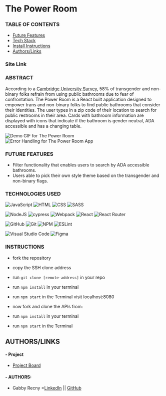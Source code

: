 # The Power Room

### TABLE OF CONTENTS
- [Future Features](#future-features)
- [Tech Stack](#technologies-used)
- [Install Instructions](#instructions)
- [Authors/Links](#authorslinks)

### Site Link

### ABSTRACT
According to a [Cambridge University Survey](https://www.cambridge.org/core/journals/behavioural-public-policy/article/genderneutral-bathroom-a-new-frame-and-some-nudges/C6CDCA42BAEBCE684B243EB9773A771C), 58% of transgender and non-binary folks refrain from using public bathrooms due to fear of confrontation. The Power Room is a React built application designed to empower trans and non-binary folks to find public bathrooms that consider their identities. The user types in a zip code of their location to search for public restrooms in their area. Cards with bathroom information are displayed with icons that indicate if the bathroom is gender neutral, ADA accessible and has a changing table. 


![Demo GIF for The Power Room](https://user-images.githubusercontent.com/84749512/156950608-c4cfc2a2-583a-4422-abab-144eb0bc37e1.gif)
![Error Handling for The Power Room App](https://user-images.githubusercontent.com/84749512/156950592-c2c70d1e-cd86-46a8-98ff-cbf426df1c06.gif)


### FUTURE FEATURES
- Filter functionality that enables users to search by ADA accessible bathrooms. 
- Users able to pick their own style theme based on the transgender and non-binary flags. 

### TECHNOLOGIES USED 
![JavaScript](https://img.shields.io/badge/JavaScript-F7DF1E?style=for-the-badge&logo=javascript&logoColor=black)
![HTML](https://img.shields.io/badge/HTML5-E34F26?style=for-the-badge&logo=html5&logoColor=white)
![CSS](https://img.shields.io/badge/CSS3-1572B6?style=for-the-badge&logo=css3&logoColor=white)
![SASS](https://img.shields.io/badge/Sass-CC6699?style=for-the-badge&logo=sass&logoColor=white)

![NodeJS](https://img.shields.io/badge/node.js-6DA55F?style=for-the-badge&logo=node.js&logoColor=white)
![cypress](https://img.shields.io/badge/-cypress-%23E5E5E5?style=for-the-badge&logo=cypress&logoColor=058a5e)
![Webpack](https://img.shields.io/badge/Webpack-8DD6F9?style=for-the-badge&logo=Webpack&logoColor=white)
![React](https://img.shields.io/badge/react-%2320232a.svg?style=for-the-badge&logo=react&logoColor=%2361DAFB)
![React Router](https://img.shields.io/badge/React_Router-CA4245?style=for-the-badge&logo=react-router&logoColor=white)

![GitHub](https://img.shields.io/badge/github-%23121011.svg?style=for-the-badge&logo=github&logoColor=white)
![Git](https://img.shields.io/badge/git-%23F05033.svg?style=for-the-badge&logo=git&logoColor=white)
![NPM](https://img.shields.io/badge/NPM-%23000000.svg?style=for-the-badge&logo=npm&logoColor=white)
![ESLint](https://img.shields.io/badge/ESLint-4B3263?style=for-the-badge&logo=eslint&logoColor=white)

![Visual Studio Code](https://img.shields.io/badge/Visual%20Studio%20Code-0078d7.svg?style=for-the-badge&logo=visual-studio-code&logoColor=white)
![Figma](https://img.shields.io/badge/figma-%23F24E1E.svg?style=for-the-badge&logo=figma&logoColor=white)

### INSTRUCTIONS
- fork the repository
- copy the SSH clone address
- run ```git clone [remote-address]``` in your repo
- run ```npm install``` in your terminal
- run ```npm start``` in the Terminal visit localhost:8080

- now fork and clone the APIs from: 
- run ```npm install``` in your terminal
- run ```npm start``` in the Terminal

## AUTHORS/LINKS

#### - Project
- [Project Board](https://github.com/Gabby-Recny/power-room/projects/1)

#### - AUTHORS:
- Gabby Recny =[LinkedIn](https://www.linkedin.com/in/gabbyrecny/) || [GitHub](https://github.com/Gabby-Recny)

